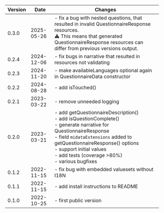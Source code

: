| Version | Date       | Changes    |
| ------- | ---------- | ---------- |
| 0.3.0   | 2025-05-26 | - fix a bug with nested questions, that resulted in invalid QuestionnaireResponse resources. <br />⚠️ This means that generated QuestionnaireResponse resources can differ from previous versions output.|
| 0.2.4   | 2024-12-06 | - fix bugs in narrative that resulted in resources not validating |
| 0.2.3   | 2024-11-20 | - make availableLanguages optional again in QuestionnaireData constructor |
| 0.2.2   | 2024-08-28 | - add isTouched() |
| 0.2.1   | 2023-03-22 | - remove unneeded logging |
| 0.2.0   | 2023-03-21 | - add getQuestionnaireDescription()<br />- add isQuestionComplete()<br />- generate narrative for QuestionnaireResponse<br />- field `midataExtensions` added to getQuestionnaireResponse() options<br />- support initial values<br />- add tests (coverage >80%)<br />- various bugfixes |
| 0.1.2   | 2022-11-15 | - fix bug with embedded valuesets without I18N |
| 0.1.1   | 2022-11-15 | - add install instructions to README |
| 0.1.0   | 2022-10-25 | - first public version |